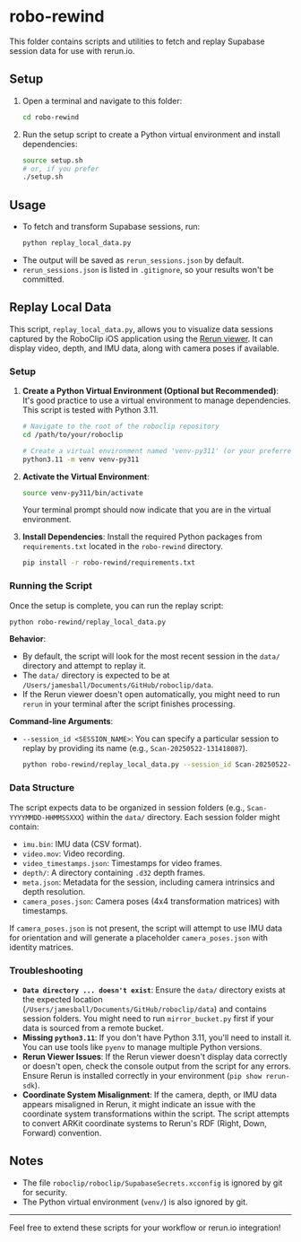 # robo-rewind

This folder contains scripts and utilities to fetch and replay Supabase session data for use with rerun.io.

## Setup

1. Open a terminal and navigate to this folder:
   ```zsh
   cd robo-rewind
   ```
2. Run the setup script to create a Python virtual environment and install dependencies:
   ```zsh
   source setup.sh
   # or, if you prefer
   ./setup.sh
   ```

## Usage

- To fetch and transform Supabase sessions, run:
  ```zsh
  python replay_local_data.py
  ```
- The output will be saved as `rerun_sessions.json` by default.
- `rerun_sessions.json` is listed in `.gitignore`, so your results won't be committed.

## Replay Local Data

This script, `replay_local_data.py`, allows you to visualize data sessions captured by the RoboClip iOS application using the [Rerun viewer](https://www.rerun.io/). It can display video, depth, and IMU data, along with camera poses if available.

### Setup

1.  **Create a Python Virtual Environment (Optional but Recommended)**:
    It's good practice to use a virtual environment to manage dependencies. This script is tested with Python 3.11.

    ```bash
    # Navigate to the root of the roboclip repository
    cd /path/to/your/roboclip

    # Create a virtual environment named 'venv-py311' (or your preferred name)
    python3.11 -m venv venv-py311 
    ```

2.  **Activate the Virtual Environment**:

    ```bash
    source venv-py311/bin/activate
    ```
    Your terminal prompt should now indicate that you are in the virtual environment.

3.  **Install Dependencies**:
    Install the required Python packages from `requirements.txt` located in the `robo-rewind` directory.

    ```bash
    pip install -r robo-rewind/requirements.txt
    ```

### Running the Script

Once the setup is complete, you can run the replay script:

```bash
python robo-rewind/replay_local_data.py
```

**Behavior**:

*   By default, the script will look for the most recent session in the `data/` directory and attempt to replay it.
*   The `data/` directory is expected to be at `/Users/jamesball/Documents/GitHub/roboclip/data`.
*   If the Rerun viewer doesn't open automatically, you might need to run `rerun` in your terminal after the script finishes processing.

**Command-line Arguments**:

*   `--session_id <SESSION_NAME>`: You can specify a particular session to replay by providing its name (e.g., `Scan-20250522-131418087`).

    ```bash
    python robo-rewind/replay_local_data.py --session_id Scan-20250522-131418087
    ```

### Data Structure

The script expects data to be organized in session folders (e.g., `Scan-YYYYMMDD-HHMMSSXXX`) within the `data/` directory. Each session folder might contain:

*   `imu.bin`: IMU data (CSV format).
*   `video.mov`: Video recording.
*   `video_timestamps.json`: Timestamps for video frames.
*   `depth/`: A directory containing `.d32` depth frames.
*   `meta.json`: Metadata for the session, including camera intrinsics and depth resolution.
*   `camera_poses.json`: Camera poses (4x4 transformation matrices) with timestamps.

If `camera_poses.json` is not present, the script will attempt to use IMU data for orientation and will generate a placeholder `camera_poses.json` with identity matrices.

### Troubleshooting

*   **`Data directory ... doesn't exist`**: Ensure the `data/` directory exists at the expected location (`/Users/jamesball/Documents/GitHub/roboclip/data`) and contains session folders. You might need to run `mirror_bucket.py` first if your data is sourced from a remote bucket.
*   **Missing `python3.11`**: If you don't have Python 3.11, you'll need to install it. You can use tools like `pyenv` to manage multiple Python versions.
*   **Rerun Viewer Issues**: If the Rerun viewer doesn't display data correctly or doesn't open, check the console output from the script for any errors. Ensure Rerun is installed correctly in your environment (`pip show rerun-sdk`).
*   **Coordinate System Misalignment**: If the camera, depth, or IMU data appears misaligned in Rerun, it might indicate an issue with the coordinate system transformations within the script. The script attempts to convert ARKit coordinate systems to Rerun's RDF (Right, Down, Forward) convention.

## Notes
- The file `roboclip/roboclip/SupabaseSecrets.xcconfig` is ignored by git for security.
- The Python virtual environment (`venv/`) is also ignored by git.

---

Feel free to extend these scripts for your workflow or rerun.io integration!
